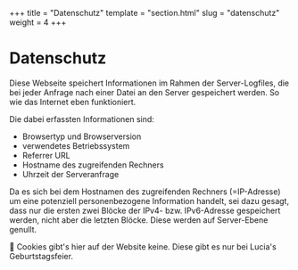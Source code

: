 +++
title = "Datenschutz"
template = "section.html"
slug = "datenschutz"
weight = 4
+++

# Datenschutz

Diese Webseite speichert Informationen im Rahmen der Server-Logfiles, die bei jeder Anfrage nach einer Datei an den Server gespeichert werden. So wie das Internet eben funktioniert.

Die dabei erfassten Informationen sind:

-   Browsertyp und Browserversion
-   verwendetes Betriebssystem
-   Referrer URL
-   Hostname des zugreifenden Rechners
-   Uhrzeit der Serveranfrage

Da es sich bei dem Hostnamen des zugreifenden Rechners (=IP-Adresse) um eine potenziell personenbezogene Information handelt, sei dazu gesagt, dass nur die ersten zwei Blöcke der IPv4- bzw. IPv6-Adresse gespeichert werden, nicht aber die letzten Blöcke. Diese werden auf Server-Ebene genullt.

🍪 Cookies gibt's hier auf der Website keine. Diese gibt es nur bei Lucia's Geburtstagsfeier.
